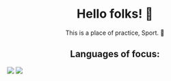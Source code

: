 <h1 align = "center">Hello folks! 👹 </h1>

<p align = "center">This is a place of practice, Sport. 🏈</p>
<h2 align = "center">Languages of focus:</h2>

<img src = "https://img.shields.io/badge/Python-3.9-3776AB.svg?style=flat&logo=python&logoColor=white)">
<img src = "https://img.shields.io/badge/my-sql-black?style=for-the-badge&logo=mysql&logoColor=white"
<!-- add more later-->
